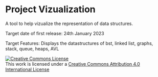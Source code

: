 
# Project Vizualization
A tool to help vizualize the representation of data structures.

Target date of first release: 24th January 2023

Target Features:
Displays the datastructures of bst, linked list, graphs, stack, queue, heaps, AVL


<a rel="license" href="http://creativecommons.org/licenses/by/4.0/"><img alt="Creative Commons License" style="border-width:0" src="https://i.creativecommons.org/l/by/4.0/88x31.png" /></a><br />This work is licensed under a <a rel="license" href="http://creativecommons.org/licenses/by/4.0/">Creative Commons Attribution 4.0 International License</a>
